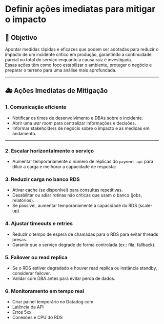 # Definir ações imediatas para mitigar o impacto

## 🎯 Objetivo
Apontar medidas rápidas e eficazes que podem ser adotadas para reduzir o impacto de um incidente crítico em produção, garantindo a continuidade parcial ou total do serviço enquanto a causa raiz é investigada.  
Essas ações têm como foco estabilizar o ambiente, proteger o negócio e preparar o terreno para uma análise mais aprofundada.

---

## 🚑 Ações Imediatas de Mitigação

### 1. Comunicação eficiente
- Notificar os times de desenvolvimento e DBAs sobre o incidente.
- Abrir uma *war room* para centralizar informações e decisões.
- Informar stakeholders de negócio sobre o impacto e as medidas em andamento.

---

### 2. Escalar horizontalmente o serviço
- Aumentar temporariamente o número de réplicas do `payment-api` para diluir a carga e melhorar a capacidade de resposta:

### 3. Reduzir carga no banco RDS
  - Ativar cache (se disponível) para consultas repetitivas.
  - Desabilitar ou adiar rotinas não críticas que usam o banco (jobs, relatórios).
  - Se possível, aumentar temporariamente a capacidade do RDS (scale-up).

### 4. Ajustar timeouts e retries
  - Reduzir o tempo de espera de chamadas para o RDS para evitar threads presas.
  - Garantir que o serviço degrade de forma controlada (ex.: fila, fallback).

### 5. Failover ou read replica
  - Se o RDS estiver degradado e houver read replica ou instância standby, considerar failover.
  - Validar com DBA antes para evitar perda de dados.

### 6. Monitoramento em tempo real
  - Criar painel temporário no Datadog com:
  - Latência da API
  - Erros 5xx
  - Conexões e CPU do RDS